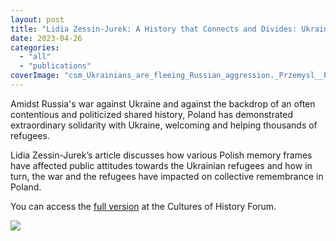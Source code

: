 ```yaml
---
layout: post
title: "Lidia Zessin-Jurek: A History that Connects and Divides: Ukrainian Refugees and Poland in the Face of Russia’s War"
date: 2023-04-26
categories: 
  - "all"
  - "publications"
coverImage: "csm_Ukrainians_are_fleeing_Russian_aggression._Przemysl__Poland_IMG_4215__51924772064__11241bf311.jpg"
---
```


Amidst Russia's war against Ukraine and against the backdrop of an often contentious and politicized shared history, Poland has demonstrated extraordinary solidarity with Ukraine, welcoming and helping thousands of refugees.

Lidia Zessin-Jurek’s article discusses how various Polish memory frames have affected public attitudes towards the Ukrainian refugees and how in turn, the war and the refugees have impacted on collective remembrance in Poland.

You can access the [full version](https://www.cultures-of-history.uni-jena.de/debates/poland/a-history-that-connects-and-divides-ukrainian-refugees-and-poland-in-the-face-of-russias-war) at the Cultures of History Forum.

![](../../../../assets/images/csm_Ukrainians_are_fleeing_Russian_aggression._Przemysl__Poland_IMG_4215__51924772064__11241bf311.jpg)
